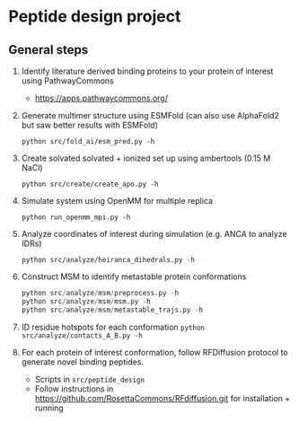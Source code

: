 # Peptide design project

## General steps
 1. Identify literature derived binding proteins to your protein of interest using PathwayCommons
    - https://apps.pathwaycommons.org/
 2. Generate multimer structure using ESMFold (can also use AlphaFold2 but saw better results with ESMFold)
    
    `python src/fold_ai/esm_pred.py -h`
 3. Create solvated solvated + ionized set up using ambertools (0.15 M NaCl)
    
    `python src/create/create_apo.py -h`
 4. Simulate system using OpenMM for multiple replica
    
    `python run_openmm_mpi.py -h`
 5. Analyze coordinates of interest during simulation (e.g. ANCA to analyze IDRs)
    
    `python src/analyze/heiranca_dihedrals.py -h`
 6. Construct MSM to identify metastable protein conformations
    
    ```python
    python src/analyze/msm/preprocess.py -h
    python src/analyze/msm/msm.py -h
    python src/analyze/msm/metastable_trajs.py -h

    ```

 7. ID residue hotspots for each conformation
    `python src/analyze/contacts_A_B.py -h`
 8. For each protein of interest conformation, follow RFDiffusion protocol to generate novel binding peptides.
    - Scripts in `src/peptide_design`
    - Follow instructions in https://github.com/RosettaCommons/RFdiffusion.git for installation + running


